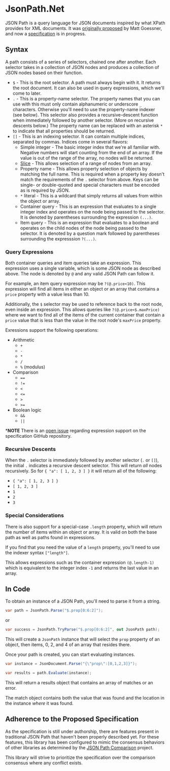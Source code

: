 # JsonPath<nsp>.Net

JSON Path is a query language for JSON documents inspired by what XPath provides for XML documents.  It was [originally proposed](https://goessner.net/articles/JsonPath/) by Matt Goessner, and now a [specification](https://github.com/jsonpath-standard/internet-draft) is in progress.

## Syntax

A path consists of a series of selectors, chained one after another.  Each selector takes in a collection of JSON nodes and produces a collection of JSON nodes based on their function.

- `$` - This is the root selector.  A path must always begin with it.  It returns the root document.  It can also be used in query expressions, which we'll come to later.
- `.` - This is a property-name selector.  The property names that you can use with this must only contain alphanumeric or underscore `_` characters.  Otherwise you'll need to use the property-name indexer (see below).  This selector also provides a recursive-descent function when immediately followed by another selector.  (More on recursive descents below.)  The property name can be replaced with an asterisk `*` to indicate that all properties should be returned.
- `[]` - This is an indexing selector.  It can contain multiple indices, separated by commas.  Indices come in several flavors:
    - Simple integer - The basic integer index that we're all familiar with.  Negative numbers will start counting from the end of an array.  If the value is out of the range of the array, no nodes will be returned.
    - [Slice](https://stackoverflow.com/a/509295/878701) - This allows selection of a range of nodes from an array.
    - Property name - This allows property selection of objects by matching the full name.  This is required when a property key doesn't match the requirements of the `.` selector from above.  Keys can be single- or double-quoted and special characters must be encoded as is required by JSON.
    - `*` literal - This is a wildcard that simply returns all values from within the object or array.
    - Container query - This is an expression that evaluates to a single integer index and operates on the node being passed to the selector.  It is denoted by parentheses surrounding the expression `(...)`.
    - Item query - This is an expression that evaluates to a boolean and operates on the child nodes of the node being passed to the selector.  It is denoted by a question mark followed by parentheses surrounding the expresssion `?(...)`.

### Query Expressions

Both container queries and item queries take an expression.  This expression uses a single variable, which is some JSON node as described above.  The node is denoted by `@` and any valid JSON Path can follow it.

For example, an item query expression may be `?(@.price<10)`.  This expression will find all items in either an object or an array that contains a `price` property with a value less than 10.

Additionally, the `$` selector may be used to reference back to the root node, even inside an expression.  This allows queries like `?(@.price<$.maxPrice)` where we want to find all of the items of the current container that contain a `price` value that is less than the value in the root node's `maxPrice` property.

Exressions support the following operations:

- Arithmetic
    - `+`
    - `-`
    - `*`
    - `/`
    - `%` (modulus)
- Comparison
    - `==`
    - `!=`
    - `<`
    - `<=`
    - `>`
    - `>=`
- Boolean logic
    - `&&`
    - `||`

***NOTE** There is an [open issue](https://github.com/jsonpath-standard/internet-draft/issues/17) regarding expression support on the specification GitHub repository.

### Recursive Descents

When the `.` selector is immediately followed by another selector (`.` or `[]`), the initial `.` indicates a recursive descent selector.  This will return _all_ nodes recursively.  So for `{ "a": [ 1, 2, 3 ] }` it will return all of the following:

- `{ "a": [ 1, 2, 3 ] }`
- `[ 1, 2, 3 ]`
- `1`
- `2`
- `3`

### Special Considerations

There is also support for a special-case `.length` property, which will return the number of items within an object or array.  It is valid on both the base path as well as paths found in expressions.

If you find that you need the value of a `length` property, you'll need to use the indexer syntax `["length"]`.

This allows expressions such as the container expression `(@.length-1)` which is equivalent to the integer index `-1` and returns the last value in an array.

## In Code

To obtain an instance of a JSON Path, you'll need to parse it from a string.

```c#
var path = JsonPath.Parse("$.prop[0:6:2]");
```

or

```c#
var success = JsonPath.TryParse("$.prop[0:6:2]", out JsonPath path);
```

This will create a `JsonPath` instance that will select the `prop` property of an object, then items, 0, 2, and 4 of an array that resides there.

Once your path is created, you can start evaluating instances.

```c#
var instance = JsonDocument.Parse("{\"prop\":[0,1,2,3]}");

var results = path.Evaluate(instance);
```

This will return a results object that contains an array of matches or an error.

The match object contains both the value that was found and the location in the instance _where_ it was found.

## Adherence to the Proposed Specification

As the specification is still under authorship, there are features present in traditional JSON Path that haven't been properly described yet.  For these features, this library has been configured to mimic the consensus behaviors of other libraries as determined by the [JSON Path Comparison](https://cburgmer.github.io/json-path-comparison/) project.

This library will strive to prioritize the specification over the comparison consensus where any conflict exists.
